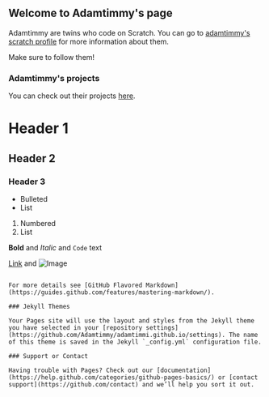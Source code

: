 ## Welcome to Adamtimmy's page 

Adamtimmy are twins who code on Scratch. You can go to [adamtimmy's scratch profile](https://scratch.mit.edu/users/AdamTimmy/) for more information about them.

Make sure to follow them!
### Adamtimmy's projects 

You can check out their projects [here](https://scratch.mit.edu/users/AdamTimmy/projects/).

# Header 1
## Header 2
### Header 3

- Bulleted
- List
1. Numbered
2. List

**Bold** and _Italic_ and `Code` text

[Link](url) and ![Image](src)
```

For more details see [GitHub Flavored Markdown](https://guides.github.com/features/mastering-markdown/).

### Jekyll Themes

Your Pages site will use the layout and styles from the Jekyll theme you have selected in your [repository settings](https://github.com/Adamtimmy/adamtimmi.github.io/settings). The name of this theme is saved in the Jekyll `_config.yml` configuration file.

### Support or Contact

Having trouble with Pages? Check out our [documentation](https://help.github.com/categories/github-pages-basics/) or [contact support](https://github.com/contact) and we’ll help you sort it out.
